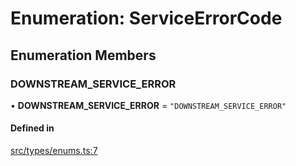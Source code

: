 # Enumeration: ServiceErrorCode

## Enumeration Members

### DOWNSTREAM\_SERVICE\_ERROR

• **DOWNSTREAM\_SERVICE\_ERROR** = ``"DOWNSTREAM_SERVICE_ERROR"``

#### Defined in

[src/types/enums.ts:7](https://github.com/bhavjitChauhan/khan-api/blob/9bcea3fc/src/types/enums.ts#L7)
